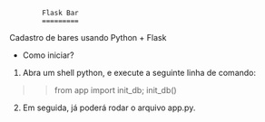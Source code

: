             Flask Bar
            =========

Cadastro de bares usando Python + Flask

- Como iniciar? 
1. Abra um shell python, e execute a seguinte linha de comando:
  >> from app import init_db; init_db()
2. Em seguida, já poderá rodar o arquivo app.py.
